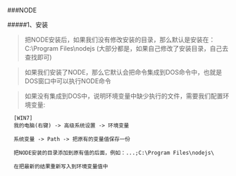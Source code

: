 ###NODE

#####1、安装
> 把NODE安装后，如果我们没有修改安装的目录，那么默认是安装在：C:\Program Files\nodejs (大部分都是，如果自己修改了安装目录，自己去查找即可)

> 如果我们安装了NODE，那么它默认会把命令集成到DOS命令中，也就是DOS窗口中可以执行NODE命令

> 如果没有集成到DOS中，说明环境变量中缺少执行的文件，需要我们配置环境变量:

```
  [WIN7]
  我的电脑(右键) -> 高级系统设置 -> 环境变量
  
  系统变量 -> Path -> 把原有的变量值保存一份
  
  把NODE安装的目录添加到原有值的后面，例如：...;C:\Program Files\nodejs\
  
  在把最新的结果重新写入到环境变量值中
```
  
